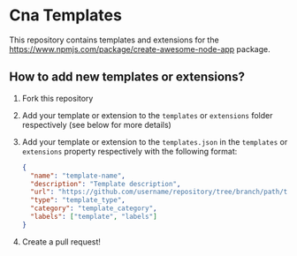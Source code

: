 # Cna Templates

This repository contains templates and extensions for the <https://www.npmjs.com/package/create-awesome-node-app> package.

## How to add new templates or extensions?

1. Fork this repository
2. Add your template or extension to the `templates` or `extensions` folder respectively (see below for more details)
3. Add your template or extension to the `templates.json` in the `templates` or `extensions` property respectively with the following format:

   ```json
   {
     "name": "template-name",
     "description": "Template description",
     "url": "https://github.com/username/repository/tree/branch/path/to/template",
     "type": "template_type",
     "category": "template_category",
     "labels": ["template", "labels"]
   }
   ```

4. Create a pull request!
